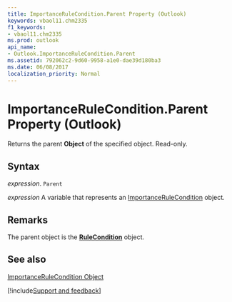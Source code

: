 ```yaml
---
title: ImportanceRuleCondition.Parent Property (Outlook)
keywords: vbaol11.chm2335
f1_keywords:
- vbaol11.chm2335
ms.prod: outlook
api_name:
- Outlook.ImportanceRuleCondition.Parent
ms.assetid: 792062c2-9d60-9958-a1e0-dae39d180ba3
ms.date: 06/08/2017
localization_priority: Normal
---
```



# ImportanceRuleCondition.Parent Property (Outlook)

Returns the parent  **Object** of the specified object. Read-only.


## Syntax

_expression_. `Parent`

_expression_ A variable that represents an [ImportanceRuleCondition](./Outlook.ImportanceRuleCondition.md) object.


## Remarks

The parent object is the  **[RuleCondition](Outlook.RuleCondition.md)** object.


## See also


[ImportanceRuleCondition Object](Outlook.ImportanceRuleCondition.md)

[!include[Support and feedback](~/includes/feedback-boilerplate.md)]